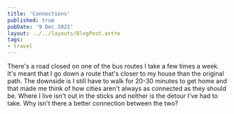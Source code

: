 ```yaml
---
title: 'Connections'
published: true
pubDate: '9 Dec 2021'
layout: ../../layouts/BlogPost.astro
tags:
- travel
---
```


There's a road closed on one of the bus routes I take a few times a week. It's meant that I go down a route that's closer to my house than the original path. The downside is I still have to walk for 20-30 minutes to get home and that made me think of how cities aren't always as connected as they should be. Where I live isn't out in the sticks and neither is the detour I've had to take. Why isn't there a better connection between the two?